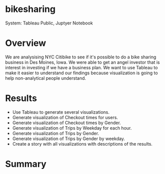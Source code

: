 # bikesharing
System: Tableau Public, Juptyer Notebook

# Overview
We are analysising NYC Citibike to see if it's possible to do a bike sharing business in Des Moines, Iowa. We were able to get an angel investor that is interest in investing if we have a business plan. We want to use Tableau to make it easier to understand our findings because visualization is going to help non-analytical people understand.

# Results
  - Use Tableau to generate several visualizations.
  - Generate visualization of Checkout times for users.
  - Generate visualization of Checkout times by Gender.
  - Generate visualization of Trips by Weekday for each hour.
  - Generate visualization of Trips by Gender.
  - Generate visualization of Trips by Gender by weekday.
  - Create a story with all visualizations with descriptions of the results.
  
# Summary

